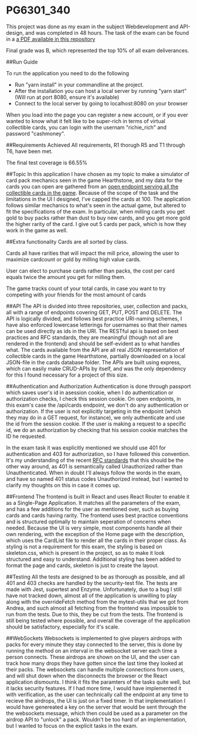 # PG6301_340
 This project was done as my exam in the subject Webdevelopment and API-design, and was completed in 48 hours. The task of the exam can be found in a [a PDF available in this repository](2020_pg6301_exam_april.pdf)

Final grade was B, which represented the top 10% of all exam deliverances.
 
 ##Run Guide
 

To run the application you need to do the following

* Run "yarn install" in your commandline at the project.
* After the installation you can host a local server by running "yarn start" (Will run at port 8080, ensure it's available)
* Connect to the local server by going to localhost:8080 on your browser

When you load into the page you can register a new account, or if you ever wanted to know what it felt like to be super-rich
in terms of virtual collectible cards, you can login with the usernam "richie_rich" and password "cashmoney".

##Requirements Achieved
All requirements, R1 thorugh R5 and T1 through T6, have been met.

The final test coverage is 66.55%


##Topic
In this application I have chosen as my topic to make a simulator of card pack mechanics seen in the game Hearthstone,
and my data for the cards you can open are gathered from an [open endpoint serving all the collectible cards in the game](
https://hearthstonejson.com/). Because of the scope of the task and the limitations in the UI I designed, I've capped the
cards at 100. The application follows similar mechanics to what's seen in the actual game, but altered to fit the
specifications of the exam. In particular, when milling cards you get gold to buy packs rather than dust to buy new cards,
and you get more gold the higher rarity of the card. I give out 5 cards per pack, which is how they work in the game
as well.


##Extra functionality
Cards are all sorted by class.

Cards all have rarities that will impact the mill price, allowing the user to maximize cardcount or gold by milling high
value cards.

User can elect to purchase cards rather than packs, the cost per card equals twice the amount you get for milling them.

The game tracks count of your total cards, in case you want to try competing with your friends for the most amount of cards

##API
The API is divided into three repositories, user, collection and packs, all with a range of endpoints covering GET, PUT,
POST and DELETE. The API is logically divided, and follows best practice URI-naming schemes, I have also enforced lowercase
letterings for usernames so that their names can be used directly as ids in the URI. The RESTful api is based on best
practices and RFC standards, they are meaningful (though not all are rendered in the frontend) and should be self-evident
as to what handles what. The cards available from the API are all real JSON representation of collectible cards in the game Hearthstone,
partially downloaded on a local JSON-file in the cards database folder. The APIs are built using express, which can easily make
CRUD-APIs by itself, and was the only dependency for this I found necessary for a project of this size.

##Authentication and Authorization
Authentication is done through passport which saves user's id in asession cookie, when I do authentication or
authorization checks, I check this session cookie. On open endpoints, in this exam's case the /api/cards endpoint,
we don't do any authentication or authorization. If the user is not explicitly targeting in the endpoint (which they may do
in a GET request, for instance), we only authenticate and use the id from the session cookie. If the user is making a 
request to a specific id, we do an authorization by checking that his session cookie matches the ID he requested.

In the exam task it was explicitly mentioned we should use 401 for authentication and 403 for authorization, so I have
followed this convention. It's my understanding of the recent [RFC standards](https://tools.ietf.org/html/rfc7235#section-4.1)
that this should be the other way around, as 401 is semantically called Unauthorized rather than Unauthenticated. When in
doubt I'll always follow the words in the exam, and have so named 401 status codes Unauthorized instead, 
but I wanted to clarify my thoughts on this in case it comes up.

##Frontend
The frontend is built in React and uses React Router to enable it as a Single-Page Application. It matches all the parameters of the
exam, and has a few additions for the user as mentioned over, such as buying cards and cards having rarity. The frontend uses best
practice conventions and is structured optimally to maintain seperation of concerns when needed. Because the UI is very simple, most
components handle all their own rendering, with the exception of the Home page with the description, which uses the CardList file to
render all the cards in their proper class. As styling is not a requirement for this exam, the styling is based on skeleton.css, 
which is present in the project, so as to make it look structured and easy to understand. Additional styling has been 
added to format the page and cards, skeleton is just to create the layout. 

##Testing
All the tests are designed to be as thorough as possible, and all 401 and 403 checks are handled by the security-test file. The tests are
made with Jest, supertest and Enzyme. Unfortunately, due to a bug I still have not tracked down, almost all of the application is 
unwilling to play along with the overrideFetch method from the mytest-utils that we got from Andrea, and such almost all fetching from
the frontend was impossible to run from the tests. Due to this, they be cut from the tests. 
The frontend is still being tested where possible, and overall the coverage of the application should be satisfactory, especially
for it's scale.

##WebSockets
Websockets is implemented to give players airdrops with packs for every minute they stay connected to the server, this is done by running
the method on an interval in the websocket server each time a person connects. These airdrops are shown on the UI, and the user can track
how many drops they have gotten since the last time they looked at their packs. The websockets can handle multiple connections from
users, and will shut down when the disconnects the browser or the React application dismounts. I think it fits the paramters of the 
tasks quite well, but it lacks security features. If I had more time, I would have implemented it with verification, as the user can
technically call the endpoint at any time to recieve the airdrops, the UI is just on a fixed timer. In that implementation I would have
genereated a key on the server that would be sent through the the websockets message, which then could be used as a parameter 
on the airdrop API to "unlock" a pack. Wouldn't be too hard of an implementation, but I wanted to focus on the explicit tasks in the
exam.
